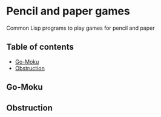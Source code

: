 # Pencil and paper games
Common Lisp programs to play games for pencil and paper

## Table of contents
* [Go-Moku](#go-moku)
* [Obstruction](#obstruction)


## Go-Moku


## Obstruction



